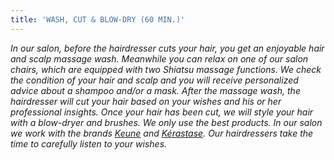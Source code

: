 ```yaml
---
title: 'WASH, CUT & BLOW-DRY (60 MIN.)'
---
```


*In our salon, before the hairdresser cuts your hair, you get an enjoyable hair and scalp massage wash. Meanwhile you can relax on one of our salon chairs, which are equipped with two Shiatsu massage functions. We check the condition of your hair and scalp and you will receive personalized advice about a shampoo and/or a mask. After the massage wash, the hairdresser will cut your hair based on your wishes and his or her professional insights. Once your hair has been cut, we will style your hair with a blow-dryer and brushes. We only use the best products. In our salon we work with the brands [<u>Keune</u>](http://www.keune.nl/) and [<u>K&eacute;rastase</u>](http://www.kerastase.nl/nl-nl/home). Our hairdressers take the time to carefully listen to your wishes.*